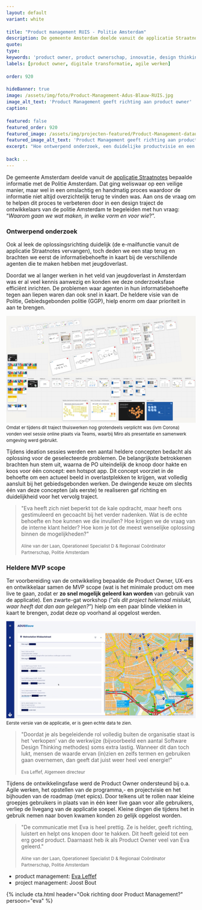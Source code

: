 ```yaml
---
layout: default
variant: white

title: "Product management RUIS - Politie Amsterdam"
description: De gemeente Amsterdam deelde vanuit de applicatie Straatnotes bepaalde informatie met de Politie Amsterdam. Dat ging weliswaar op een veilige manier, maar wel in een omslachtig en handmatig proces waardoor de informatie niet altijd overzichtelijk terug te vinden was. Aan ons de vraag om te helpen dit proces te automatiseren door in een design traject de ontwikkelaars van de politie Amsterdam te begeleiden met hun vraag:Waarom gaan we wat maken, in welke vorm en voor wie.
quote:
type:
keywords: 'product owner, product ownerschap, innovatie, design thinking, software design thinking, digitalisering, digitale transformatie, zorg, ouderenzorg, nieuwe website'
labels: [product owner, digitale transformatie, agile werken]

order: 920

hideBanner: true
image: /assets/img/foto/Product-Management-Adus-Blauw-RUIS.jpg
image_alt_text: 'Product Management geeft richting aan product owner'
caption:

featured: false
featured_order: 920
featured_image: /assets/img/projecten-featured/Product-Management-datauitwisseling-gemeente-politie.jpg
featured_image_alt_text: 'Product Management geeft richting aan product owner'
excerpt: "Hoe ontwerpend onderzoek, een duidelijke productvisie en een heldere MVP scope datauitwisseling tussen gemeente en politie succesvol maakte."

back: ..
---
```

De gemeente Amsterdam deelde vanuit de [applicatie Straatnotes](https://www.tiltshift.nl/projecten/opknippen-straatnotes/) bepaalde informatie met de Politie Amsterdam. Dat ging weliswaar op een veilige manier, maar wel in een omslachtig en handmatig proces waardoor de informatie niet altijd overzichtelijk terug te vinden was. Aan ons de vraag om te helpen dit proces te verbeteren door in een design traject de ontwikkelaars van de politie Amsterdam te begeleiden met hun vraag: “*Waarom gaan we wat maken, in welke vorm en voor wie*?”.

### Ontwerpend onderzoek

Ook al leek de oplossingsrichting duidelijk (de e-mailfunctie vanuit de applicatie Straatnotes vervangen), toch deden we een stap terug en brachten we eerst de informatiebehoefte in kaart bij de verschillende agenten die te maken hebben met jeugdoverlast.

Doordat we al langer werken in het veld van jeugdoverlast in Amsterdam was er al veel kennis aanwezig en konden we deze onderzoeksfase efficiënt inrichten. De problemen waar agenten in hun informatiebehoefte tegen aan liepen waren dan ook snel in kaart. De heldere visie van de Politie, Gebiedsgebonden politie (GGP), hielp enorm om daar prioriteit in aan te brengen.

<div class="article-image">
    <img src="/assets/img/foto/Product-Management-Adus-Blauw-RUIS.jpg" alt="Product Management en richting voor Product Owner">
   <br />
    <small>Omdat er tijdens dit traject thuiswerken nog grotendeels verplicht was (ivm Corona) vonden veel sessie online plaats via Teams, waarbij Miro als presentatie en samenwerk omgeving werd gebruikt.</small>
</div>

Tijdens ideation sessies werden een aantal heldere concepten bedacht als oplossing voor de geselecteerde problemen. De belangrijkste betrokkenen brachten hun stem uit, waarna de PO uiteindelijk de knoop door hakte en koos voor één concept: een hotspot app. Dit concept voorziet in de behoefte om een actueel beeld in overlastplekken te krijgen, wat volledig aansluit bij het gebiedsgebonden werken. De dwingende keuze om slechts één van deze concepten (als eerste) te realiseren gaf richting en duidelijkheid voor het vervolg traject. 

> "Eva heeft zich niet beperkt tot de kale opdracht, maar heeft ons gestimuleerd en gecoacht bij het verder nadenken. Wat is de echte behoefte en hoe kunnen we die invullen? Hoe krijgen we de vraag van de interne klant helder? Hoe kom je tot de meest wenselijke oplossing binnen de mogelijkheden?"
>
> <small>Aline van der Laan, Operationeel Specialist D & Regionaal Coördinator Partnerschap, Politie Amsterdam</small>

### Heldere MVP scope

Ter voorbereiding van de ontwikkeling bepaalde de Product Owner, UX-ers en ontwikkelaar samen de MVP scope (wat is het minimale product om mee live te gaan, zodat er **zo snel mogelijk geleerd kan worden** van gebruik van de applicatie). Een zwarte-gat workshop (”*als dit project helemaal mislukt, waar heeft dat dan aan gelegen?*”) hielp om een paar blinde vlekken in kaart te brengen, zodat deze op voorhand al opgelost werden.

<div class="article-image">
    <img src="/assets/img/foto/Begeleiding-agile-ontwikkeling-data-uitwisseling-politie-gemeente.jpg">
    <br />
    <small>Eerste versie van de applicatie, er is geen echte data te zien.</small>
</div>

> "Doordat je als begeleidende rol volledig buiten de organisatie staat is het ‘verkopen’ van de werkwijze (bijvoorbeeld een aantal Software Design Thinking methodes) soms extra lastig. Wanneer dit dan toch lukt, mensen de waarde ervan (in)zien en zelfs termen en gebruiken gaan overnemen, dan geeft dat juist weer heel veel energie!"
>
> <small>Eva Leffef, Algemeen directeur</small>

Tijdens de ontwikkelingsfase werd de Product Owner ondersteund bij o.a. Agile werken, het opstellen van de programma,- en projectvisie en het bijhouden van de roadmap (met epics). Door telkens uit te rollen naar kleine groepjes gebruikers in plaats van in één keer live gaan voor alle gebruikers, verliep de livegang van de applicatie soepel. Kleine dingen die tijdens het in gebruik nemen naar boven kwamen konden zo gelijk opgelost worden.


> "De communicatie met Eva is heel prettig. Ze is helder, geeft richting, luistert en helpt ons knopen door te hakken. Dit heeft geleid tot een erg goed product. Daarnaast heb ik als Product Owner veel van Eva geleerd."
>
> <small>Aline van der Laan, Operationeel Specialist D & Regionaal Coördinator Partnerschap, Politie Amsterdam</small>

- product management: [Eva Leffef](/partners/eva-leffef/)
- project management: Joost Bout
                                                                    
{% include cta.html header="Ook richting door Product Management?" persoon="eva" %}
